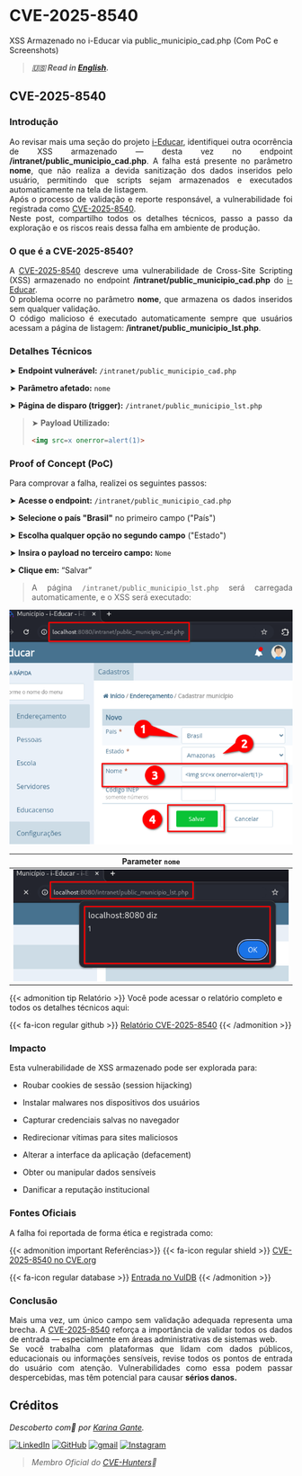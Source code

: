 # CVE-2025-8540


XSS Armazenado no i-Educar via public_municipio_cad.php (Com PoC e Screenshots)

<!--more-->

> ***🇺🇸 Read in [English](http://karinagante.github.io/cve-2025-8540/).***

## CVE-2025-8540

### Introdução

<p align="justify">Ao revisar mais uma seção do projeto <a href="https://github.com/portabilis/i-educar" target=_blank>i-Educar</a>, identifiquei outra ocorrência de XSS armazenado — desta vez no endpoint <b>/intranet/public_municipio_cad.php</b>. A falha está presente no parâmetro <b>nome</b>, que não realiza a devida sanitização dos dados inseridos pelo usuário, permitindo que scripts sejam armazenados e executados automaticamente na tela de listagem. </br> Após o processo de validação e reporte responsável, a vulnerabilidade foi registrada como <a href="https://www.cve.org/CVERecord?id=CVE-2025-8540" target=_blank>CVE-2025-8540</a>. </br> Neste post, compartilho todos os detalhes técnicos, passo a passo da exploração e os riscos reais dessa falha em ambiente de produção. </p>

### O que é a CVE-2025-8540?

<p align="justify">A <a href="https://www.cve.org/CVERecord?id=CVE-2025-8540" target=_blank>CVE-2025-8540</a> descreve uma vulnerabilidade de Cross-Site Scripting (XSS) armazenado no endpoint <b>/intranet/public_municipio_cad.php</b> do <a href="https://github.com/portabilis/i-educar" target=_blank>i-Educar</a>. </br> O problema ocorre no parâmetro <b>nome</b>, que armazena os dados inseridos sem qualquer validação. </br> O código malicioso é executado automaticamente sempre que usuários acessam a página de listagem: <b>/intranet/public_municipio_lst.php</b>. </p>

### Detalhes Técnicos

➤ **Endpoint vulnerável:** `/intranet/public_municipio_cad.php`

➤ **Parâmetro afetado:** `nome`

➤ **Página de disparo (trigger):** `/intranet/public_municipio_lst.php`

> ➤ **Payload Utilizado:** 
> ```html
><img src=x onerror=alert(1)>
>```

### Proof of Concept (PoC)

Para comprovar a falha, realizei os seguintes passos:

➤ **Acesse o endpoint:** `/intranet/public_municipio_cad.php`

➤ **Selecione o país "Brasil"** no primeiro campo ("País")

➤ **Escolha qualquer opção no segundo campo** ("Estado")

➤ **Insira o payload no terceiro campo:** `Nome`

➤ **Clique em:** “Salvar”

> <p align="justify">A página <code>/intranet/public_municipio_lst.php</code> será carregada automaticamente, e o XSS será executado:</p>

<p align="center">
<img src="/images/CVE-2025-8540/PoC1.png">
</p>

|   Parameter `nome`         |
|:------------:|
| ![](/images/CVE-2025-8540/PoC2.png)    |

{{< admonition tip Relatório >}} 
Você pode acessar o relatório completo e todos os detalhes técnicos aqui:

{{< fa-icon regular github >}} 
[Relatório CVE-2025-8540](https://github.com/KarinaGante/KGSec/blob/main/CVEs/i-educar/CVE-2025-8540.md)
{{< /admonition >}}

### Impacto

Esta vulnerabilidade de XSS armazenado pode ser explorada para:

- Roubar cookies de sessão (session hijacking)

- Instalar malwares nos dispositivos dos usuários

- Capturar credenciais salvas no navegador

- Redirecionar vítimas para sites maliciosos

- Alterar a interface da aplicação (defacement)

- Obter ou manipular dados sensíveis

- Danificar a reputação institucional

### Fontes Oficiais

A falha foi reportada de forma ética e registrada como:

{{< admonition important Referências>}} 
{{< fa-icon regular shield >}} 
[CVE-2025-8540 no CVE.org](https://www.cve.org/CVERecord?id=CVE-2025-8540)

{{< fa-icon regular database >}} 
[Entrada no VulDB](https://vuldb.com/?id.318669)
{{< /admonition >}}

### Conclusão

<p align="justify">Mais uma vez, um único campo sem validação adequada representa uma brecha. A <a href="https://www.cve.org/CVERecord?id=CVE-2025-8540" target=_blank>CVE-2025-8540</a> reforça a importância de validar todos os dados de entrada — especialmente em áreas administrativas de sistemas web. </br> Se você trabalha com plataformas que lidam com dados públicos, educacionais ou informações sensíveis, revise todos os pontos de entrada do usuário com atenção. Vulnerabilidades como essa podem passar despercebidas, mas têm potencial para causar <b>sérios danos.</b></p>

## Créditos

*Descoberto com💜 por [Karina Gante](https://karinagante.github.io/).* 

[![LinkedIn](https://skillicons.dev/icons?i=linkedin&theme=dark)](https://www.linkedin.com/in/karina-gante/)
[![GitHub](https://skillicons.dev/icons?i=github&theme=dark)](https://www.github.com/KarinaGante/)
[![gmail](https://skillicons.dev/icons?i=gmail&theme=dark)](mailto:karina.g@aluno.ifsp.edu.br)
[![Instagram](https://skillicons.dev/icons?i=instagram&theme=dark)](https://www.instagram.com/karinovisk02/)

> *Membro Oficial do [CVE-Hunters](https://www.cvehunters.com/)🏹*
